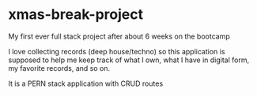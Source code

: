 # xmas-break-project

My first ever full stack project after about 6 weeks on the bootcamp

I love collecting records (deep house/techno) so this application is supposed to help me keep track of what I own, what I have in digital form, my favorite records,  and so on.

It is a PERN stack application with CRUD routes

